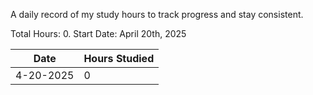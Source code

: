 A daily record of my study hours to track progress and stay consistent.

Total Hours: 0. 
Start Date: April 20th, 2025

| **Date**  | **Hours Studied** |
| --------- | ----------------- |
| 4-20-2025 | 0                 |
